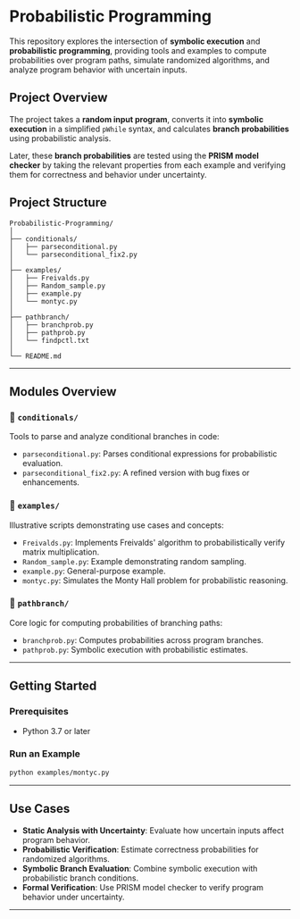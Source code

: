 # Probabilistic Programming

This repository explores the intersection of **symbolic execution** and **probabilistic programming**, providing tools and examples to compute probabilities over program paths, simulate randomized algorithms, and analyze program behavior with uncertain inputs.

## Project Overview

The project takes a **random input program**, converts it into **symbolic execution** in a simplified `pWhile` syntax, and calculates **branch probabilities** using probabilistic analysis.

Later, these **branch probabilities** are tested using the **PRISM model checker** by taking the relevant properties from each example and verifying them for correctness and behavior under uncertainty.

## Project Structure

```
Probabilistic-Programming/
│
├── conditionals/
│   ├── parseconditional.py
│   └── parseconditional_fix2.py
│
├── examples/
│   ├── Freivalds.py
│   ├── Random_sample.py
│   ├── example.py
│   └── montyc.py
│
├── pathbranch/
│   ├── branchprob.py
│   ├── pathprob.py
│   └── findpctl.txt
│
└── README.md
```

---

## Modules Overview

### 🔸 `conditionals/`

Tools to parse and analyze conditional branches in code:

- `parseconditional.py`: Parses conditional expressions for probabilistic evaluation.
- `parseconditional_fix2.py`: A refined version with bug fixes or enhancements.

### 🔸 `examples/`

Illustrative scripts demonstrating use cases and concepts:

- `Freivalds.py`: Implements Freivalds' algorithm to probabilistically verify matrix multiplication.
- `Random_sample.py`: Example demonstrating random sampling.
- `example.py`: General-purpose example.
- `montyc.py`: Simulates the Monty Hall problem for probabilistic reasoning.

### 🔸 `pathbranch/`

Core logic for computing probabilities of branching paths:

- `branchprob.py`: Computes probabilities across program branches.
- `pathprob.py`: Symbolic execution with probabilistic estimates.

---

## Getting Started

### Prerequisites

- Python 3.7 or later

### Run an Example

```bash
python examples/montyc.py
```

---

## Use Cases

- **Static Analysis with Uncertainty**: Evaluate how uncertain inputs affect program behavior.
- **Probabilistic Verification**: Estimate correctness probabilities for randomized algorithms.
- **Symbolic Branch Evaluation**: Combine symbolic execution with probabilistic branch conditions.
- **Formal Verification**: Use PRISM model checker to verify program behavior under uncertainty.

---
